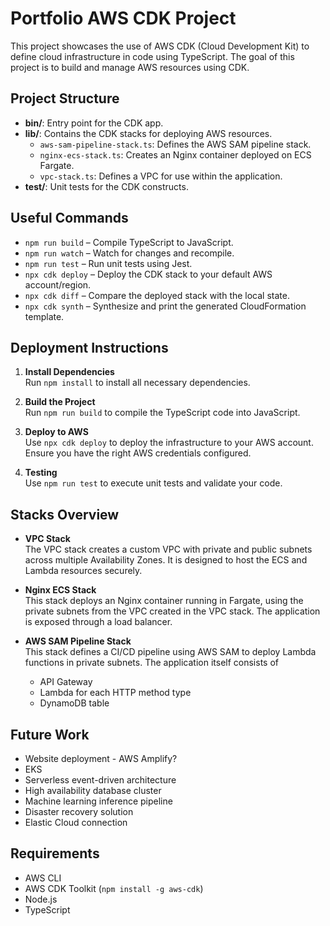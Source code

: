 # Portfolio AWS CDK Project

This project showcases the use of AWS CDK (Cloud Development Kit) to define cloud infrastructure in code using TypeScript. The goal of this project is to build and manage AWS resources using CDK.

## Project Structure

- **bin/**: Entry point for the CDK app.
- **lib/**: Contains the CDK stacks for deploying AWS resources.
  - `aws-sam-pipeline-stack.ts`: Defines the AWS SAM pipeline stack.
  - `nginx-ecs-stack.ts`: Creates an Nginx container deployed on ECS Fargate.
  - `vpc-stack.ts`: Defines a VPC for use within the application.
- **test/**: Unit tests for the CDK constructs.

## Useful Commands

- `npm run build` – Compile TypeScript to JavaScript.
- `npm run watch` – Watch for changes and recompile.
- `npm run test` – Run unit tests using Jest.
- `npx cdk deploy` – Deploy the CDK stack to your default AWS account/region.
- `npx cdk diff` – Compare the deployed stack with the local state.
- `npx cdk synth` – Synthesize and print the generated CloudFormation template.

## Deployment Instructions

1. **Install Dependencies**  
   Run `npm install` to install all necessary dependencies.

2. **Build the Project**  
   Run `npm run build` to compile the TypeScript code into JavaScript.

3. **Deploy to AWS**  
   Use `npx cdk deploy` to deploy the infrastructure to your AWS account. Ensure you have the right AWS credentials configured.

4. **Testing**  
   Use `npm run test` to execute unit tests and validate your code.

## Stacks Overview

- **VPC Stack**  
  The VPC stack creates a custom VPC with private and public subnets across multiple Availability Zones. It is designed to host the ECS and Lambda resources securely.

- **Nginx ECS Stack**  
  This stack deploys an Nginx container running in Fargate, using the private subnets from the VPC created in the VPC stack. The application is exposed through a load balancer.

- **AWS SAM Pipeline Stack**  
  This stack defines a CI/CD pipeline using AWS SAM to deploy Lambda functions in private subnets. The application itself consists of
  - API Gateway
  - Lambda for each HTTP method type
  - DynamoDB table

## Future Work

- Website deployment - AWS Amplify?
- EKS
- Serverless event-driven architecture
- High availability database cluster
- Machine learning inference pipeline
- Disaster recovery solution
- Elastic Cloud connection

## Requirements

- AWS CLI
- AWS CDK Toolkit (`npm install -g aws-cdk`)
- Node.js
- TypeScript